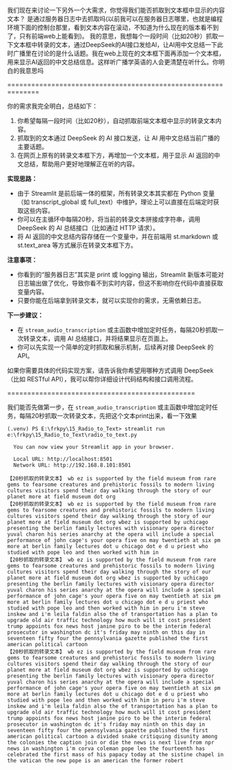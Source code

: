 我们现在来讨论一下另外一个大需求，你觉得我们能否抓取到文本框中显示的内容文本？ 是通过服务器日志中去抓取吗(以前我可以在服务器日志哪里，也就是编程环境下面的控制台那里，看到文本内容在滚动，不知道为什么现在的版本看不到了，只有前端web上能看到)。 我的意思，我想每个一段时间（比如20秒）抓取一下文本框中转录的文本，通过DeepSeek的AI接口发给AI，让AI用中文总结一下此时广播里在讨论的是什么话题。我在web上现在的文本框下面再添加一个文本框，用来显示AI返回的中文总结信息。这样听广播学英语的人会更清楚在听什么。你明白的我意思吗

==============================================================

你的需求我完全明白，总结如下：

1. 你希望每隔一段时间（比如20秒），自动抓取前端文本框中显示的转录文本内容。
2. 抓取到的文本通过 DeepSeek 的 AI 接口发送，让 AI 用中文总结当前广播的主要话题。
3. 在网页上原有的转录文本框下方，再增加一个文本框，用于显示 AI 返回的中文总结，帮助用户更好地理解正在听的内容。

**实现思路：**

- 由于 Streamlit 是前后端一体的框架，所有转录文本其实都在 Python 变量（如 transcript_global 或 full_text）中维护，理论上可以直接在后端定时获取这些内容。
- 你可以在主循环中每隔20秒，将当前的转录文本拼接成字符串，调用 DeepSeek 的 AI 总结接口（比如通过 HTTP 请求）。
- 将 AI 返回的中文总结内容存储在一个变量中，并在前端用 st.markdown 或 st.text_area 等方式展示在转录文本框下方。

**注意事项：**

- 你看到的“服务器日志”其实是 print 或 logging 输出，Streamlit 新版本可能对日志输出做了优化，导致你看不到实时内容，但这不影响你在代码中直接获取变量内容。
- 只要你能在后端拿到转录文本，就可以实现你的需求，无需依赖日志。

**下一步建议：**

- 在 `stream_audio_transcription` 或主函数中增加定时任务，每隔20秒抓取一次转录文本，调用 AI 总结接口，并将结果显示在页面上。
- 你可以先实现一个简单的定时抓取和展示机制，后续再对接 DeepSeek 的 API。

如果你需要具体的代码实现方案，请告诉我你希望用哪种方式调用 DeepSeek（比如 RESTful API），我可以帮你详细设计代码结构和接口调用流程。

===============================================

我们能否先做第一步，在 `stream_audio_transcription` 或主函数中增加定时任务，每隔20秒抓取一次转录文本，先把这个文本print出来，看一下效果

```
(.venv) PS E:\frkpy\15_Radio_to_Text> streamlit run e:\frkpy\15_Radio_to_Text\radio_to_text.py

  You can now view your Streamlit app in your browser.

  Local URL: http://localhost:8501
  Network URL: http://192.168.8.101:8501

【20秒抓取的转录文本】 wb ez is supported by the field museum from rare gems to fearsome creatures and prehistoric fossils to modern living cultures visitors spend their day walking through the story of our planet more at field museum dot org
【20秒抓取的转录文本】 wb ez is supported by the field museum from rare gems to fearsome creatures and prehistoric fossils to modern living cultures visitors spend their day walking through the story of our planet more at field museum dot org wbez is supported by uchicago presenting the berlin family lectures with visionary opera director yuval charon his series anarchy at the opera will include a special performance of john cage's your opera five on may twentieth at six pm more at berlin family lectures dot u chicago dot e d u priest who studied with pope leo and then worked with him in
【20秒抓取的转录文本】 wb ez is supported by the field museum from rare gems to fearsome creatures and prehistoric fossils to modern living cultures visitors spend their day walking through the story of our planet more at field museum dot org wbez is supported by uchicago presenting the berlin family lectures with visionary opera director yuval charon his series anarchy at the opera will include a special performance of john cage's your opera five on may twentieth at six pm more at berlin family lectures dot u chicago dot e d u priest who studied with pope leo and then worked with him in peru i'm steve inskew and i'm leila faldin also the of transportation has a plan to upgrade old air traffic technology how much will it cost president trump appoints fox news host janine piro to be the interim federal prosecutor in washington dc it's friday may ninth on this day in seventeen fifty four the pennsylvania gazette published the first american political cartoon  
【20秒抓取的转录文本】 wb ez is supported by the field museum from rare gems to fearsome creatures and prehistoric fossils to modern living cultures visitors spend their day walking through the story of our planet more at field museum dot org wbez is supported by uchicago presenting the berlin family lectures with visionary opera director yuval charon his series anarchy at the opera will include a special performance of john cage's your opera five on may twentieth at six pm more at berlin family lectures dot u chicago dot e d u priest who studied with pope leo and then worked with him in peru i'm steve inskew and i'm leila faldin also the of transportation has a plan to upgrade old air traffic technology how much will it cost president trump appoints fox news host janine piro to be the interim federal prosecutor in washington dc it's friday may ninth on this day in seventeen fifty four the pennsylvania gazette published the first american political cartoon a divided snake critiquing disunity among the colonies the caption join or die the news is next live from npr news in washington i'm corva coleman pope leo the fourteenth has celebrated the first mass of his papacy today at the sistine chapel in the vatican the new pope is an american the former robert

```


